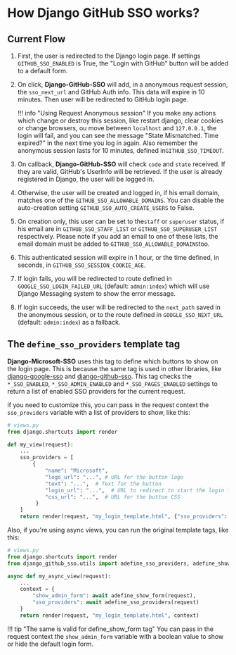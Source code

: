 # How Django GitHub SSO works?

## Current Flow

1. First, the user is redirected to the Django login page. If settings `GITHUB_SSO_ENABLED` is True, the
"Login with GitHub" button will be added to a default form.

2. On click, **Django-GitHub-SSO** will add, in a anonymous request session, the `sso_next_url` and GitHub Auth info.
This data will expire in 10 minutes. Then user will be redirected to GitHub login page.

    !!! info "Using Request Anonymous session"
        If you make any actions which change or destroy this session, like restart django, clear cookies or change
        browsers, ou move between `localhost` and `127.0.0.1`, the login will fail, and you can see the message
        "State Mismatched. Time expired?" in the next time you log in again. Also remember the anonymous session
        lasts for 10 minutes, defined in`GITHUB_SSO_TIMEOUT`.

3. On callback, **Django-GitHub-SSO** will check `code` and `state` received. If they are valid,
GitHub's UserInfo will be retrieved. If the user is already registered in Django, the user
will be logged in.

4. Otherwise, the user will be created and logged in, if his email domain,
matches one of the `GITHUB_SSO_ALLOWABLE_DOMAINS`. You can disable the auto-creation setting `GITHUB_SSO_AUTO_CREATE_USERS`
to False.

5. On creation only, this user can be set to the`staff` or `superuser` status, if his email are in `GITHUB_SSO_STAFF_LIST` or
`GITHUB_SSO_SUPERUSER_LIST` respectively. Please note if you add an email to one of these lists, the email domain
must be added to `GITHUB_SSO_ALLOWABLE_DOMAINS`too.

6. This authenticated session will expire in 1 hour, or the time defined, in seconds, in `GITHUB_SSO_SESSION_COOKIE_AGE`.

7.  If login fails, you will be redirected to route defined in `GOOGLE_SSO_LOGIN_FAILED_URL` (default: `admin:index`)
which will use Django Messaging system to show the error message.

8. If login succeeds, the user will be redirected to the `next_path` saved in the anonymous session, or to the route
defined in `GOOGLE_SSO_NEXT_URL` (default: `admin:index`) as a fallback.

## The `define_sso_providers` template tag
**Django-Microsoft-SSO** uses this tag to define which buttons to show on the login page. This is because the same tag is
used in other libraries, like [django-google-sso](https://github.com/megalus/django-google-sso) and
[django-github-sso](https://github.com/megalus/django-github-sso). This tag checks the `*_SSO_ENABLED`, `*_SSO_ADMIN_ENABLED`
and `*_SSO_PAGES_ENABLED` settings to return a list of enabled SSO providers for the current request.

if you need to customize this, you can pass in the request context the `sso_providers` variable with a list of providers to show, like this:

```python
# views.py
from django.shortcuts import render

def my_view(request):
    ...
    sso_providers = [
        {
            "name": "Microsoft",
            "logo_url": "...", # URL for the button logo
            "text": "...",  # Text for the button
            "login_url": "...",  # URL to redirect to start the login flow
            "css_url": "...",  # URL for the button CSS
         }
    ]
    return render(request, "my_login_template.html", {"sso_providers": sso_providers})
```

Also, if you're using async views, you can run the original template tags, like this:

```python
# views.py
from django.shortcuts import render
from django_github_sso.utils import adefine_sso_providers, adefine_show_form

async def my_async_view(request):
    ...
    context = {
        "show_admin_form": await adefine_show_form(request),
        "sso_providers": await adefine_sso_providers(request)
    }
    return render(request, "my_login_template.html", context)
```

!!! tip "The same is valid for define_show_form tag"
    You can pass in the request context the `show_admin_form` variable with a boolean value to show or hide
    the default login form.
